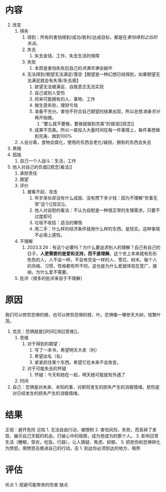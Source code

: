 # 内容
2. 改变
	1. 得失
		1. 得到：所有的害怕得到/成功/胜利/达成目标，都是在*害怕得到之后的失去*。
		2. 失去
			1. 失去金钱、工作、失去生活的保障
		3. 失败
			1. 本质是害怕失败后自己的*完美形象*会破坏
		4. 无法得到/期望无法满足/落空【期望是一种幻想已经得到，如果期望无法满足就会有失落/失去感】
			1. 欲望无法被满足、自我意志无法实现
			2. 自己或别人受伤
			3. 将来可能拥有的人、事物、工作
			4. 做生意失败，理财亏钱
			5. 准备不充分。害怕不符合自己期望的结果出现，所以总想*准备充分*再开始做。
				1. “要么就不要做，要做就做到完美”的错误[[观念]] 
			6. 成果不完美。所以一直投入大量时间在每一件事情上，每件事想做到完美、做到100%
	2. 人会分离，食物会腐化，使用的东西会老化/破损，拥有的东西会失去
3. 黑暗
4. 孤独
	1. 自己一个人战斗：生活，工作
5. 他人对自己的负面[[观念|看法]] 
	1. 承担责任
	2. 期望
	3. 评价
		1. 被看不起、攻击
			1. 年岁渐长却没有什么成就、没有攒下多少钱：因为不理解“世事无常”这个[[现实]]。
			2. 他人对自慰的看法：不认为自慰是一种很正常的生理需求，只要不过度即可
			3. 垃圾不收拾：适当的懒惰
			4. 用二手：什么样的经济条件就用什么样的东西，是现实。这种事情不必用上感性。
	4. 不理解
		1. 2023.3.26：有这个必要吗？为什么要追求别人的理解？自己有自己的日子，**人更需要的是爱和支持，而不是理解**。这个世上本来就有形形色色的人，人不会一样，不会有完全一样的人、雪花、树木。每个人的风格、习惯、性格都有所不同，这也是为什么爱就体现在宽广、接纳，为什么爱不需要。
	5. 批评（很多的批评来自于不理解）
# 原因
我们可以修剪恐惧的根，也可以修剪恐惧的枝、叶。恐惧像一棵参天大树，枝繁叶茂。

1. 克氏：恐惧就是[[时间]]和[[思维]]。
	1. 思维
		1. 对于得到的期望：
			1. 写了一本书，希望明天大卖（利）
			2. 希望出名（名）
			3. 紧紧抓住某个东西，希望它在未来不会改变，
		2. 对于可能失去的怀疑
			1. 怀疑：今天和她在一起，明天她可能就有外遇了
	2. 时间
2. 自己：恐惧是对未来、未知的事，对即将发生的损失产生的消极情绪。悲伤是对已经发生的损失产生的消极情绪。
# 结果
正视：避开危险
沦陷
	1. 无法自由行动，被限制
	2. 害怕风险，失败，而丢掉了发现、展示自己天赋的机会。打破心中的局限，成为想成为的那个人。
	3. 影响日常生活（睡眠，穿衣，吃饭，行路），让人猜疑、焦虑、抑郁。
	5. 把悲伤和恐惧转化为愤怒。用愤怒去推进自己的行动。去
		1. 到达你必须到达的地方、境界
# 评估
优点
	1. 规避可能带来的伤害
缺点
	